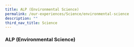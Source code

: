 ```yaml
---
title: ALP (Environmental Science)
permalink: /our-experiences/Science/environmental-science
description: ""
third_nav_title: Science
---
```

### ALP (Environmental Science)